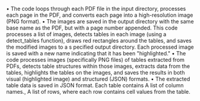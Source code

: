 •	The code loops through each PDF file in the input directory, processes each page in the PDF, and converts each page into a high-resolution image (PNG format).
•	The images are saved in the output directory with the same base name as the PDF, but with a page number appended. This code processes a list of images, detects tables in each image (using   a detect_tables function), draws red rectangles around the tables, and saves the modified images to a s pecified output directory. Each processed image is saved with a new name indicating that it has been "highlighted."
•	 The code processes images (specifically PNG files) of tables extracted from PDFs, detects       table structures within those images, extracts data from the tables, highlights the tables on the images, and saves the results in both visual (highlighted image) and structured (JSON) formats.
•	The extracted table data is saved in JSON format. Each table contains A list of column names., A list of rows, where each row contains cell values from the table.
